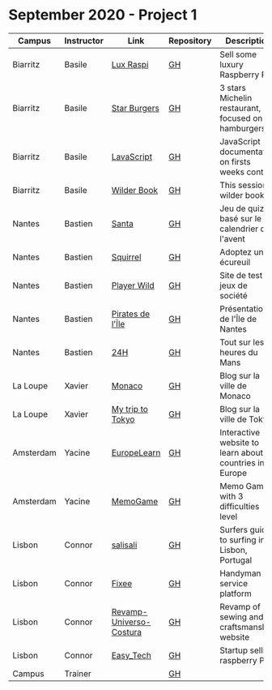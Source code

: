 # September 2020 - Project 1

| Campus   | Instructor | Link                                                                  | Repository                                                  | Description                                        |
| -------- | ---------- | --------------------------------------------------------------------- | ----------------------------------------------------------- | -------------------------------------------------- |
| Biarritz | Basile     | [Lux Raspi](https://wildcodeschool.github.io/btz_p1_lux-raspi/)       | [GH](https://github.com/wildcodeschool/btz_p1_lux-raspi)    | Sell some luxury Raspberry Pi                      |
| Biarritz | Basile     | [Star Burgers](https://wildcodeschool.github.io/btz_p1_star-burgers/) | [GH](https://github.com/wildcodeschool/btz_p1_star-burgers) | 3 stars Michelin restaurant, focused on hamburgers |
| Biarritz | Basile     | [LavaScript](https://wildcodeschool.github.io/btz_p1_js-doc/)         | [GH](https://github.com/wildcodeschool/btz_p1_js-doc)       | JavaScript documentation on firsts weeks content   |
| Biarritz | Basile     | [Wilder Book](https://wildcodeschool.github.io/btz_p1_wilder-book/)   | [GH](https://github.com/wildcodeschool/btz_p1_wilder-book)  | This session wilder book                           |
| Nantes   | Bastien    | [Santa](https://baptiste-gfy.github.io/calendrier_avant/)             | [GH](https://github.com/baptiste-gfy/calendrier_avant/)     | Jeu de quizz basé sur le calendrier de l'avent     |
| Nantes   | Bastien    | [Squirrel](https://rouxxi.github.io/AdopteUnEcureuil.github.io/)      | [GH](https://github.com/rouxxi/AdopteUnEcureuil.github.io/) | Adoptez un écureuil                                |
| Nantes   | Bastien    | [Player Wild](https://maxime-monjal.github.io/Player-wild/)           | [GH](https://github.com/maxime-monjal/Player-wild/)         | Site de test de jeux de société                    |
| Nantes   | Bastien    | [Pirates de l'Île](https://thomas37000.github.io/ileDeNantes/)        | [GH](https://github.com/thomas37000/ileDeNantes/)           | Présentation de l'Île de Nantes                    |
| Nantes   | Bastien    | [24H](https://nicholas570.github.io/24h/html/home.html)               | [GH](https://github.com/nicholas570/24h/)                   | Tout sur les 24 heures du Mans                     |
| La Loupe | Xavier     | [Monaco](https://lebic-monaco.netlify.app/)                           | [GH](https://github.com/will142/LeBic-Monaco)               | Blog sur la ville de Monaco                        |
| La Loupe | Xavier     | [My trip to Tokyo](https://lafondmael.github.io/My-trip-to-tokyo/)    | [GH](https://github.com/LafondMael/My-trip-to-tokyo/tree/master) | Blog sur la ville de Tokyo                                             |
| Amsterdam   | Yacine    | [EuropeLearn](https://eurolearn.netlify.app/)                       | [GH](https://github.com/WildCodeSchool/Ams-P1-EuropeProject)      | Interactive website to learn about countries in Europe                                        |
| Amsterdam   | Yacine    | [MemoGame](https://daute.dev/)                                      | [GH](https://github.com/WildCodeSchool/Ams-P1-memogame)          | Memo Game with 3 difficulties level                                                           |
| Lisbon   | Connor     |  [salisali](https://leonvdk.github.io/salisali/)                       | [GH](https://github.com/Leonvdk/salisali)                  | <desc> Surfers guide to surfing in Lisbon, Portugal|
| Lisbon   | Connor     | [Fixee](https://artur-59.github.io/Project-1/)                         | [GH](https://github.com/artur-59/Project-1)                | <desc>  Handyman service platform                  |
| Lisbon   |  Connor    | [Revamp-Universo-Costura]()                                            | [GH](https://github.com/mabambres/Revamp-Universo-Costura) | <desc>  Revamp of sewing and craftsmanship website |
| Lisbon   | Connor     | [Easy_Tech]()                                                          | [GH](https://github.com/LuisClara92/project1_Easy_Tech)    | <desc>  Startup selling raspberry Pi's             |
| Campus   | Trainer    | []()                                                                  | [GH]()                                                      | <desc>                                             |
